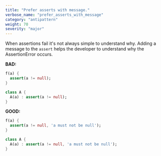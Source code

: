 ```yaml
---
title: "Prefer asserts with message."
verbose_name: "prefer_asserts_with_message"
category: "antipattern"
weight: 70
severity: "major"
---
```

When assertions fail it's not always simple to understand why. Adding a message
to the `assert` helps the developer to understand why the AssertionError occurs.

**BAD:**
```dart
f(a) {
  assert(a != null);
}

class A {
  A(a) : assert(a != null);
}
```

**GOOD:**
```dart
f(a) {
  assert(a != null, 'a must not be null');
}

class A {
  A(a) : assert(a != null, 'a must not be null');
}
```
